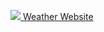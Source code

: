 <a href="https://fullstack-experiments.vercel.app/"><img src="https://www.freepik.com/free-vector/weather-icons-collection_972339.htm#fromView=keyword&page=1&position=1&uuid=6cb18dfc-5d5d-4192-a559-198e55dcc4c7&query=Weather">
Weather Website
